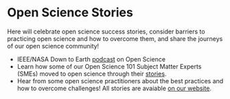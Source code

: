 # Open Science Stories

Here will celebrate open science success stories, consider barriers to practicing open science and how to overcome them, and share the journeys of our open science community!

- IEEE/NASA Down to Earth [podcast](https://grssieee.podbean.com/) on Open Science
- Learn how some of our Open Science 101 Subject Matter Experts (SMEs) moved to open science through their [stories](./sme_stories.md).
- Hear from some open science practitioners about the best practices and how to overcome challenges!  All stories are avaiable [on our website](https://nasa.github.io/Transform-to-Open-Science/blog/).
